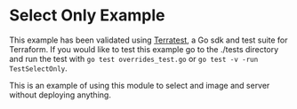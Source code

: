# Select Only Example

This example has been validated using [Terratest](https://terratest.gruntwork.io/), a Go sdk and test suite for Terraform.
If you would like to test this example go to the ./tests directory and run the test with `go test overrides_test.go` or `go test -v -run TestSelectOnly`.

This is an example of using this module to select and image and server without deploying anything.
